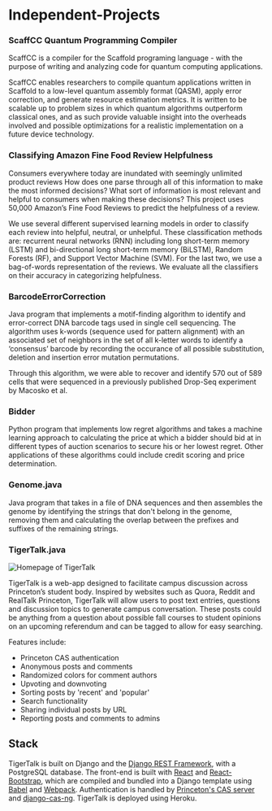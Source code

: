 # Independent-Projects

### ScaffCC Quantum Programming Compiler
ScaffCC is a compiler for the Scaffold programing language - with the purpose of writing and analyzing code for quantum computing applications.

ScaffCC enables researchers to compile quantum applications written in Scaffold to a low-level quantum assembly format (QASM), apply error correction, and generate resource estimation metrics. It is written to be scalable up to problem sizes in which quantum algorithms outperform classical ones, and as such provide valuable insight into the overheads involved and possible optimizations for a realistic implementation on a future device technology.

### Classifying Amazon Fine Food Review Helpfulness

Consumers everywhere today are inundated with seemingly unlimited product reviews  How does one parse through all of this information to make the most informed decisions? What sort of information is most relevant and helpful to consumers when making these decisions? This project uses 50,000 Amazon’s Fine Food Reviews to predict the helpfulness of a review. 

We use several different supervised learning models in order to classify each review into helpful, neutral, or unhelpful. These classification methods are: recurrent neural networks (RNN) including long short-term memory (LSTM) and bi-directional long short-term memory (BiLSTM), Random Forests (RF), and Support Vector Machine (SVM). For the last two, we use a bag-of-words representation of the reviews. We evaluate all the classifiers on their accuracy in categorizing helpfulness.


### BarcodeErrorCorrection  

Java program that implements a motif-finding algorithm to identify and error-correct DNA barcode tags used in single cell sequencing. The algorithm uses k-words (sequence used for pattern alignment) with an associated set of neighbors in the set of all k-letter words to identify a ‘consensus’ barcode by recording the occurance of all possible substitution, deletion and insertion error mutation permutations.  

Through this algorithm, we were able to recover and identify 570 out of 589 cells that were sequenced in a previously published Drop-Seq experiment by Macosko et al. 

### Bidder

Python program that implements low regret algorithms and takes a machine learning approach to calculating the price at which a bidder should bid at in different types of auction scenarios to secure his or her lowest regret. Other applications of these algorithms could include credit scoring and price determination. 

### Genome.java

Java program that takes in a file of DNA sequences and then assembles the genome by identifying the strings that don't belong in the genome, removing them and calculating the overlap between the prefixes and suffixes of the remaining strings. 

### TigerTalk.java

![Homepage of TigerTalk](images/main.png)

TigerTalk is a web-app designed to facilitate campus discussion across Princeton’s student body. Inspired by websites such as Quora, Reddit and RealTalk Princeton, TigerTalk will allow users to post text entries, questions and discussion topics to generate campus conversation. These posts could be anything from a question about possible fall courses to student opinions on an upcoming referendum and can be tagged to allow for easy searching.

Features include:
* Princeton CAS authentication
* Anonymous posts and comments
* Randomized colors for comment authors 
* Upvoting and downvoting
* Sorting posts by 'recent' and 'popular'
* Search functionality
* Sharing individual posts by URL
* Reporting posts and comments to admins

## Stack

TigerTalk is built on Django and the [Django REST Framework](http://www.django-rest-framework.org/), with a PostgreSQL database. The front-end is built with [React](https://reactjs.org/) and [React-Bootstrap](https://react-bootstrap.github.io/), which are compiled and bundled into a Django template using [Babel](https://babeljs.io/) and [Webpack](https://webpack.js.org/). Authentication is handled by [Princeton's CAS server](https://csguide.cs.princeton.edu/publishing/cas) and [django-cas-ng](https://github.com/mingchen/django-cas-ng). TigerTalk is deployed using Heroku.
